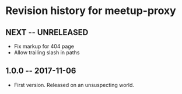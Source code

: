 # Revision history for meetup-proxy

## NEXT   -- UNRELEASED

* Fix markup for 404 page
* Allow trailing slash in paths

## 1.0.0  -- 2017-11-06

* First version. Released on an unsuspecting world.

